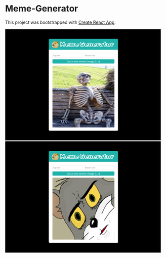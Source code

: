 # Meme-Generator

This project was bootstrapped with [Create React App](https://github.com/facebook/create-react-app).

![](screenshot3.png)
![](screenshot1.png)
